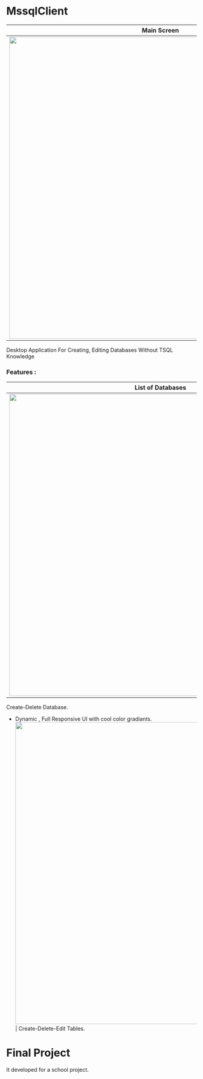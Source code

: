 # MssqlClient
Main Screen       | 
------------|
<img src="https://cdn.pbrd.co/images/HnCWLnl.png" width="800">  |
Desktop Application For Creating, Editing Databases Without TSQL Knowledge
### Features :
 
List of Databases      | 
------------|
<img src="https://cdn.pbrd.co/images/HnD1jEx.png" width="800">  |
Create-Delete Database.
* Dynamic , Full Responsive UI with cool color gradiants.
<img src="https://cdn.pbrd.co/images/HnCZ9Qv.png" width="800">  |
Create-Delete-Edit Tables.

# Final Project #
It developed for a school project.
